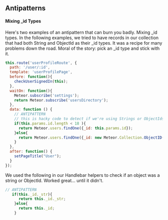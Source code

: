 ## Antipatterns  

#### Mixing _id Types

Here's two examples of an antipattern that can burn you badly.  Mixing _id types.  In the following examples, we tried to have records in our collection that had both String and ObjectId as their _id types.   It was a recipe for many problems down the road.  Moral of the story:  pick an _id type and stick with it.  

````js
this.route('userProfileRoute', {
  path: '/user/:id',
  template: 'userProfilePage',
  before: function(){
    checkUserSignedIn(this);
  },
  waitOn: function(){
    Meteor.subscribe('settings');
    return Meteor.subscribe('usersDirectory');
  },
  data: function () {
    // ANTIPATTERN
    // this is hacky code to detect if we're using Strings or ObjectIds
    if(this.params.id.length < 18 ){
      return Meteor.users.findOne({_id: this.params.id});
    }else{
      return Meteor.users.findOne({_id: new Meteor.Collection.ObjectID(this.params.id)});
    }
  },
  after: function() {
    setPageTitle("User");
  }
});
````

We used the following in our Handlebar helpers to check if an object was a string or ObjectId.  Worked great... until it didn't.  
````js
// ANTIPATTERN
   if(this._id._str){
      return this._id._str;
    }else{
      return this._id;
    }
````
